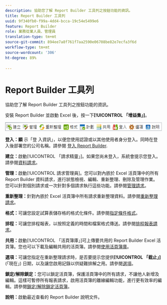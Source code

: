 ```yaml
---
description: 協助您了解 Report Builder 工具列之按鈕功能的資訊。
title: Report Builder 工具列
uuid: 9f340fb0-f99a-4dd4-bcca-19c54e5499e6
feature: Report Builder
role: 業務從業人員、管理員
translation-type: tm+mt
source-git-commit: 894ee7a8f761f7aa2590e06708be82e7ecfa3f6d
workflow-type: tm+mt
source-wordcount: '306'
ht-degree: 89%

---
```



# Report Builder 工具列

協助您了解 Report Builder 工具列之按鈕功能的資訊。

安裝 Report Builder 並啟動 Excel 後，按一下&#x200B;**[!UICONTROL 「增益集」]**。

![](assets/report_builder_toolbar.png)

**登入：顯** 示「登  入資訊」，以便您使用認證或以其他使用者身分登入。同時在登入後部署您的公司名稱。請參閱 [登入 Report Builder](/help/analyze/report-builder/setup/login.md).

**建立：**&#x200B;啟動[!UICONTROL 「請求精靈」]。如果您尚未登入，系統會提示您登入。請參閱[資料請求](/help/analyze/report-builder/data-requests/data-requests.md)。

**管理：**&#x200B;啟動[!UICONTROL 請求管理員]。您可以對內嵌於 Excel 活頁簿中的所有 Report Builder 資料請求，進行狀態檢視、編輯、重新整理、刪除及管理作業。您可以針對個別請求或一次針對多個請求執行這些功能。請參閱[管理請求](/help/analyze/report-builder/manage-requests/r-arb-manage-requests.md)。

**重新整理：**&#x200B;針對內嵌於 Excel 活頁簿中所有請求重新整理資料。請參閱[重新整理請求](/help/analyze/report-builder/manage-requests/t-refresh-a-request.md)。

**格式：**&#x200B;可讓您設定試算表儲存格的格式化條件。請參閱[指定條件格式](/help/analyze/report-builder/manage-requests/specify-conditional-formatting.md)。

**排程：**&#x200B;可讓您排程報表，以按照定義的時間和檔案格式傳送。請參閱[排程報表請求](/help/analyze/report-builder/schedule-report-requests.md)。

**共用：**&#x200B;啟動[!UICONTROL 「活頁簿庫」]可上傳要共用的 Report Builder Excel 活頁簿。您也可以下載及編輯共用的活頁簿。請參閱[使用活頁簿庫](/help/analyze/report-builder/workbook-library/t-upload-a-workbook.md)。

**選項：**&#x200B;可讓您指定在重新整理請求時，是否要提示您提供&#x200B;**[!UICONTROL 「截止」]** (「現在」) 日期，以及讓您啟用記錄以供疑難排解之用。請參閱[選項](/help/analyze/report-builder/options.md)。

**鎖定/解除鎖定：**&#x200B;您可以鎖定活頁簿，保護活頁簿中的所有請求，不讓他人新增及編輯。這樣可暫停所有報表請求，啟用活頁簿的離線編輯功能，進行更有效率的編輯。請參閱[鎖定/解除鎖定活頁簿](/help/analyze/report-builder/workbook-library/protect-wb.md)。

**說明：**&#x200B;啟動最近查看的 Report Builder 說明文件。
